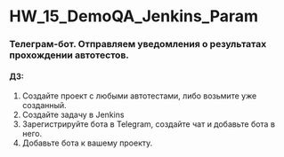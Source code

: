 # HW_15_DemoQA_Jenkins_Param
### Телеграм-бот. Отправляем уведомления о результатах прохождении автотестов.
#### ДЗ:

1. Создайте проект с любыми автотестами, либо возьмите уже созданный.
2. Создайте задачу в Jenkins
3. Зарегистрируйте бота в Telegram, создайте чат и добавьте бота в него.
4. Добавьте бота к вашему проекту.